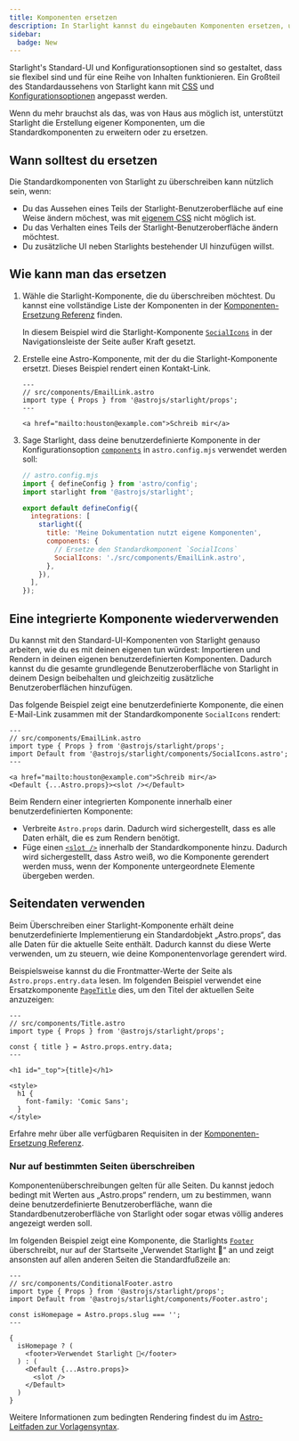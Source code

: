```yaml
---
title: Komponenten ersetzen
description: In Starlight kannst du eingebauten Komponenten ersetzen, um eigene Elemente in die Benutzeroberfläche deiner Dokumentationsseite einzufügen.
sidebar:
  badge: New
---
```


Starlight's Standard-UI und Konfigurationsoptionen sind so gestaltet, dass sie flexibel sind und für eine Reihe von Inhalten funktionieren. Ein Großteil des Standardaussehens von Starlight kann mit [CSS](/de/guides/css-and-tailwind/) und [Konfigurationsoptionen](/de/guides/customization/) angepasst werden.

Wenn du mehr brauchst als das, was von Haus aus möglich ist, unterstützt Starlight die Erstellung eigener Komponenten, um die Standardkomponenten zu erweitern oder zu ersetzen.

## Wann solltest du ersetzen

Die Standardkomponenten von Starlight zu überschreiben kann nützlich sein, wenn:

- Du das Aussehen eines Teils der Starlight-Benutzeroberfläche auf eine Weise ändern möchest, was mit [eigenem CSS](/de/guides/css-and-tailwind/) nicht möglich ist.
- Du das Verhalten eines Teils der Starlight-Benutzeroberfläche ändern möchtest.
- Du zusätzliche UI neben Starlights bestehender UI hinzufügen willst.

## Wie kann man das ersetzen

1. Wähle die Starlight-Komponente, die du überschreiben möchtest.
   Du kannst eine vollständige Liste der Komponenten in der [Komponenten-Ersetzung Referenz](/de/reference/overrides/) finden.

   In diesem Beispiel wird die Starlight-Komponente [`SocialIcons`](/de/reference/overrides/#socialicons) in der Navigationsleiste der Seite außer Kraft gesetzt.

2. Erstelle eine Astro-Komponente, mit der du die Starlight-Komponente ersetzt.
   Dieses Beispiel rendert einen Kontakt-Link.

   ```astro
   ---
   // src/components/EmailLink.astro
   import type { Props } from '@astrojs/starlight/props';
   ---

   <a href="mailto:houston@example.com">Schreib mir</a>
   ```

3. Sage Starlight, dass deine benutzerdefinierte Komponente in der Konfigurationsoption [`components`](/de/reference/configuration/#components) in `astro.config.mjs` verwendet werden soll:

   ```js {9-12}
   // astro.config.mjs
   import { defineConfig } from 'astro/config';
   import starlight from '@astrojs/starlight';

   export default defineConfig({
     integrations: [
       starlight({
         title: 'Meine Dokumentation nutzt eigene Komponenten',
         components: {
           // Ersetze den Standardkomponent `SocialIcons`
           SocialIcons: './src/components/EmailLink.astro',
         },
       }),
     ],
   });
   ```

## Eine integrierte Komponente wiederverwenden

Du kannst mit den Standard-UI-Komponenten von Starlight genauso arbeiten, wie du es mit deinen eigenen tun würdest: Importieren und Rendern in deinen eigenen benutzerdefinierten Komponenten. Dadurch kannst du die gesamte grundlegende Benutzeroberfläche von Starlight in deinem Design beibehalten und gleichzeitig zusätzliche Benutzeroberflächen hinzufügen.

Das folgende Beispiel zeigt eine benutzerdefinierte Komponente, die einen E-Mail-Link zusammen mit der Standardkomponente `SocialIcons` rendert:

```astro {4,8}
---
// src/components/EmailLink.astro
import type { Props } from '@astrojs/starlight/props';
import Default from '@astrojs/starlight/components/SocialIcons.astro';
---

<a href="mailto:houston@example.com">Schreib mir</a>
<Default {...Astro.props}><slot /></Default>
```

Beim Rendern einer integrierten Komponente innerhalb einer benutzerdefinierten Komponente:

- Verbreite `Astro.props` darin. Dadurch wird sichergestellt, dass es alle Daten erhält, die es zum Rendern benötigt.
- Füge einen [`<slot />`](https://docs.astro.build/de/core-concepts/astro-components/#slots) innerhalb der Standardkomponente hinzu. Dadurch wird sichergestellt, dass Astro weiß, wo die Komponente gerendert werden muss, wenn der Komponente untergeordnete Elemente übergeben werden.

## Seitendaten verwenden

Beim Überschreiben einer Starlight-Komponente erhält deine benutzerdefinierte Implementierung ein Standardobjekt „Astro.props“, das alle Daten für die aktuelle Seite enthält.
Dadurch kannst du diese Werte verwenden, um zu steuern, wie deine Komponentenvorlage gerendert wird.

Beispielsweise kannst du die Frontmatter-Werte der Seite als `Astro.props.entry.data` lesen. Im folgenden Beispiel verwendet eine Ersatzkomponente [`PageTitle`](/de/reference/overrides/#pagetitle) dies, um den Titel der aktuellen Seite anzuzeigen:

```astro {5} "{title}"
---
// src/components/Title.astro
import type { Props } from '@astrojs/starlight/props';

const { title } = Astro.props.entry.data;
---

<h1 id="_top">{title}</h1>

<style>
  h1 {
    font-family: 'Comic Sans';
  }
</style>
```

Erfahre mehr über alle verfügbaren Requisiten in der [Komponenten-Ersetzung Referenz](/de/reference/overrides/#komponenteneigenschaften-props).

### Nur auf bestimmten Seiten überschreiben

Komponentenüberschreibungen gelten für alle Seiten. Du kannst jedoch bedingt mit Werten aus „Astro.props“ rendern, um zu bestimmen, wann deine benutzerdefinierte Benutzeroberfläche, wann die Standardbenutzeroberfläche von Starlight oder sogar etwas völlig anderes angezeigt werden soll.

Im folgenden Beispiel zeigt eine Komponente, die Starlights [`Footer`](/de/reference/overrides/#fußzeile) überschreibt, nur auf der Startseite „Verwendet Starlight 🌟“ an und zeigt ansonsten auf allen anderen Seiten die Standardfußzeile an:

```astro
---
// src/components/ConditionalFooter.astro
import type { Props } from '@astrojs/starlight/props';
import Default from '@astrojs/starlight/components/Footer.astro';

const isHomepage = Astro.props.slug === '';
---

{
  isHomepage ? (
    <footer>Verwendet Starlight 🌟</footer>
  ) : (
    <Default {...Astro.props}>
      <slot />
    </Default>
  )
}
```

Weitere Informationen zum bedingten Rendering findest du im [Astro-Leitfaden zur Vorlagensyntax](https://docs.astro.build/de/core-concepts/astro-syntax/#dynamisches-html).
